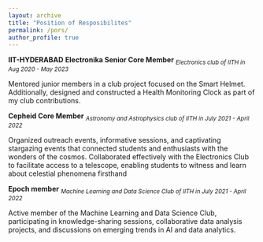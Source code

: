 ```yaml
---
layout: archive
title: "Position of Resposibilites"
permalink: /pors/
author_profile: true
---
```


**IIT-HYDERABAD**
**Electronika Senior Core Member** 
<sub>*Electronics club of IITH in Aug 2020 - May 2023*</sub>

Mentored junior members in a club project focused on the Smart Helmet. Additionally, designed and constructed a Health
Monitoring Clock as part of my club contributions.

**Cepheid Core Member**
<sub>*Astronomy and Astrophysics club of IITH in July 2021 - April 2022*</sub>

Organized outreach events, informative sessions, and captivating stargazing events that connected students and enthusiasts
with the wonders of the cosmos. Collaborated effectively with the Electronics Club to facilitate access to a telescope, enabling
students to witness and learn about celestial phenomena firsthand

**Epoch member**
<sub>*Machine Learning and Data Science Club of IITH in July 2021 - April 2022*</sub>

Active member of the Machine Learning and Data Science Club, participating in knowledge-sharing sessions, collaborative data
analysis projects, and discussions on emerging trends in AI and data analytics.

